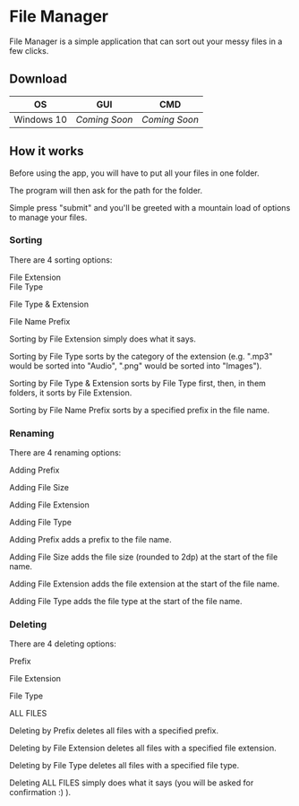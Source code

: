 # File Manager
File Manager is a simple application that can sort out your messy files in a few clicks.

## Download
OS | GUI | CMD
--- | --- | ---
Windows 10 | *Coming Soon* | *Coming Soon*

## How it works
Before using the app, you will have to put all your files in one folder.

The program will then ask for the path for the folder.

Simple press "submit" and you'll be greeted with a mountain load of options to manage your files.

### Sorting
There are 4 sorting options:

File Extension
<br>File Type

File Type & Extension

File Name Prefix


Sorting by File Extension simply does what it says.

Sorting by File Type sorts by the category of the extension (e.g. ".mp3" would be sorted into "Audio", ".png" would be sorted into "Images").

Sorting by File Type & Extension sorts by File Type first, then, in them folders, it sorts by File Extension.

Sorting by File Name Prefix sorts by a specified prefix in the file name.

### Renaming
There are 4 renaming options:

Adding Prefix

Adding File Size

Adding File Extension

Adding File Type


Adding Prefix adds a prefix to the file name.

Adding File Size adds the file size (rounded to 2dp) at the start of the file name.

Adding File Extension adds the file extension at the start of the file name.

Adding File Type adds the file type at the start of the file name.

### Deleting
There are 4 deleting options:

Prefix

File Extension

File Type

ALL FILES


Deleting by Prefix deletes all files with a specified prefix.

Deleting by File Extension deletes all files with a specified file extension.

Deleting by File Type deletes all files with a specified file type.

Deleting ALL FILES simply does what it says (you will be asked for confirmation :) ).